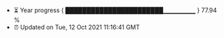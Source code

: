 - ⏳ Year progress { ███████████████████████▁▁▁▁▁▁▁ } 77.94 %
- ⏰ Updated on Tue, 12 Oct 2021 11:16:41 GMT

